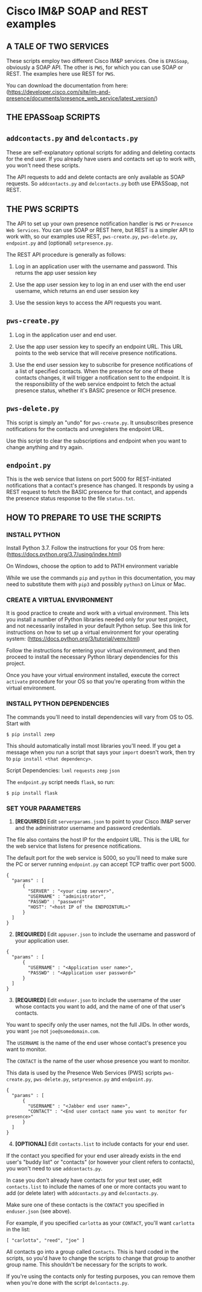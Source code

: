 # Cisco IM&P SOAP and REST examples

## A TALE OF TWO SERVICES

These scripts employ two different Cisco IM&P services. One is `EPASSoap`,
obviously a SOAP API.  The other is `PWS`, for which you can use SOAP or REST.
The examples here use REST for `PWS`.

You can download the documentation from here:
(https://developer.cisco.com/site/im-and-presence/documents/presence_web_service/latest_version/)

## THE EPASSoap SCRIPTS

## `addcontacts.py` and `delcontacts.py`

These are self-explanatory optional scripts for adding and deleting contacts
for the end user.  If you already have users and contacts set up to work with,
you won't need these scripts.

The API requests to add and delete contacts are only available as SOAP
requests.  So `addcontacts.py` and `delcontacts.py` both use EPASSoap,
not REST.

## THE PWS SCRIPTS

The API to set up your own presence notification handler is `PWS` or
`Presence Web Services`.  You can use SOAP or REST here, but REST is a
simpler API to work with, so our examples use REST, `pws-create.py`,
`pws-delete.py`, `endpoint.py` and (optional) `setpresence.py`.

The REST API procedure is generally as follows:

1. Log in an application user with the username and password.
This returns the app user session key

2. Use the app user session key to log in an end user with the end
user username, which returns an end user session key

3. Use the session keys to access the API requests you want.

## `pws-create.py`

1. Log in the application user and end user.

2. Use the app user session key to specify an endpoint URL.  This URL
points to the web service that will receive presence notifications.

3. Use the end user session key to subscribe for presence notifications
of a list of specified contacts.  When the presence for one of these
contacts changes, it will trigger a notification sent to the endpoint.
It is the responsibility of the web service endpoint to fetch the
actual presence status, whether it's BASIC presence or RICH presence.

## `pws-delete.py`

This script is simply an "undo" for `pws-create.py`.  It unsubscribes
presence notifications for the contacts and unregisters the endpoint URL.

Use this script to clear the subscriptions and endpoint when you want
to change anything and try again.

## `endpoint.py`

This is the web service that listens on port 5000 for REST-initiated
notifications that a contact's presence has changed.  It responds by
using a REST request to fetch the BASIC presence for that contact,
and appends the presence status response to the file `status.txt`.

## HOW TO PREPARE TO USE THE SCRIPTS

### INSTALL PYTHON

Install Python 3.7.  Follow the instructions for your OS from here:
(https://docs.python.org/3.7/using/index.html)

On Windows, choose the option to add to PATH environment variable

While we use the commands `pip` and `python` in this documentation,
you may need to substitute them with `pip3` and possibly `python3` on
Linux or Mac.

### CREATE A VIRTUAL ENVIRONMENT

It is good practice to create and work with a virtual environment.  This
lets you install a number of Python libraries needed only for your test
project, and not necessarily installed in your default Python setup.
See this link for instructions on how to set up a virtual environment
for your operating system: (https://docs.python.org/3/tutorial/venv.html)

Follow the instructions for entering your virtual environment, and then
proceed to install the necessary Python library dependencies for this
project.

Once you have your virtual environment installed, execute the correct
`activate` procedure for your OS so that you're operating from within
the virtual environment.

### INSTALL PYTHON DEPENDENCIES

The commands you'll need to install dependencies will vary from OS to OS.
Start with

    $ pip install zeep

This should automatically install most libraries you'll need. If you get
a message when you run a script that says your `import` doesn't work,
then try to `pip install <that dependency>`.  

Script Dependencies:
    `lxml`
    `requests`
    `zeep`
    `json`

The `endpoint.py` script needs `flask`, so run:

    $ pip install flask

### SET YOUR PARAMETERS

1. **[REQUIRED]** Edit `serverparams.json` to point to your Cisco IM&P
server and the administrator username and password credentials.  

The file also contains the host IP for the endpoint URL.  This is the
URL for the web service that listens for presence notifications.

The default port for the web service is 5000, so you'll need to make
sure the PC or server running `endpoint.py` can accept TCP traffic
over port 5000.  

```
{
  "params" : [
      {
        "SERVER" : "<your cimp server>",
        "USERNAME" : "administrator",
        "PASSWD" : "password"
        "HOST": "<host IP of the ENDPOINTURL>"
      }
  ]
}
```

2. **[REQUIRED]** Edit `appuser.json` to include the username and password
of your application user.  

```
{
  "params" : [
      {
        "USERNAME" : "<Application user name>",
        "PASSWD" : "<Application user password>"
      }
  ]
}
```

3. **[REQUIRED]** Edit `enduser.json` to include the username of the user whose
contacts you want to add, and the name of one of that user's contacts.

You want to specify only the user names, not the full JIDs.  In other words,
you want `joe` not `joe@somedomain.com`.  

The `USERNAME` is the name of the end user whose contact's presence you want
to monitor.

The `CONTACT` is the name of the user whose presence you want to monitor.

This data is used by the Presence Web Services (PWS) scripts
`pws-create.py`, `pws-delete.py`, `setpresence.py` and `endpoint.py`.

```
{
  "params" : [
      {
        "USERNAME" : "<Jabber end user name>",
        "CONTACT" : "<End user contact name you want to monitor for presence>"
      }
  ]
}
```

4. **[OPTIONAL]** Edit `contacts.list` to include contacts for your end user.

If the contact you specified for your end user already exists in
the end user's "buddy list" or "contacts" (or however your client
refers to contacts), you won't need to use `addcontacts.py`.  

In case you don't already have contacts for your test user, edit
`contacts.list` to include the names of one or more contacts you want
to add (or delete later) with `addcontacts.py` and `delcontacts.py`.

Make sure one of these contacts is the `CONTACT` you specified in
`enduser.json` (see above).

For example, if you specified `carlotta` as your `CONTACT`, you'll want
`carlotta` in the list:

```
[ "carlotta", "reed", "joe" ]
```

All contacts go into a group called `Contacts`.  This is hard coded
in the scripts, so you'd have to change the scripts to change that
group to another group name.  This shouldn't be necessary for the
scripts to work.  

If you're using the contacts only for testing purposes, you can remove
them when you're done with the script `delcontacts.py`.
